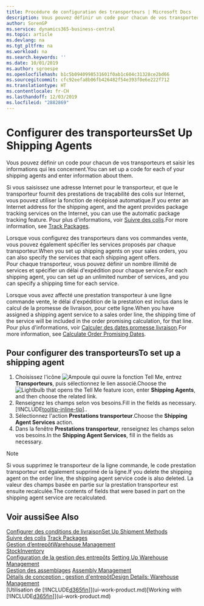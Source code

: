 ```yaml
---
title: Procédure de configuration des transporteurs | Microsoft Docs
description: Vous pouvez définir un code pour chacun de vos transporteurs et saisir les informations qui les concernent.
author: SorenGP
ms.service: dynamics365-business-central
ms.topic: article
ms.devlang: na
ms.tgt_pltfrm: na
ms.workload: na
ms.search.keywords: ''
ms.date: 10/01/2019
ms.author: sgroespe
ms.openlocfilehash: b1c5b0940998531601f0ab1c604c31328ce2bd66
ms.sourcegitcommit: cfc92eefa8b06fb426482f54e393f0e6e222f712
ms.translationtype: HT
ms.contentlocale: fr-CH
ms.lasthandoff: 12/03/2019
ms.locfileid: "2882869"
---
```

# <a name="set-up-shipping-agents"></a><span data-ttu-id="f639c-103">Configurer des transporteurs</span><span class="sxs-lookup"><span data-stu-id="f639c-103">Set Up Shipping Agents</span></span>
<span data-ttu-id="f639c-104">Vous pouvez définir un code pour chacun de vos transporteurs et saisir les informations qui les concernent.</span><span class="sxs-lookup"><span data-stu-id="f639c-104">You can set up a code for each of your shipping agents and enter information about them.</span></span>  

<span data-ttu-id="f639c-105">Si vous saisissez une adresse Internet pour le transporteur, et que le transporteur fournit des prestations de traçabilité des colis sur Internet, vous pouvez utiliser la fonction de récépissé automatique.</span><span class="sxs-lookup"><span data-stu-id="f639c-105">If you enter an Internet address for the shipping agent, and the agent provides package tracking services on the Internet, you can use the automatic package tracking feature.</span></span> <span data-ttu-id="f639c-106">Pour plus d'informations, voir [Suivre des colis](sales-how-track-packages.md).</span><span class="sxs-lookup"><span data-stu-id="f639c-106">For more information, see [Track Packages](sales-how-track-packages.md).</span></span>

<span data-ttu-id="f639c-107">Lorsque vous configurez des transporteurs dans vos commandes vente, vous pouvez également spécifier les services proposés par chaque transporteur.</span><span class="sxs-lookup"><span data-stu-id="f639c-107">When you set up shipping agents on your sales orders, you can also specify the services that each shipping agent offers.</span></span>  
<span data-ttu-id="f639c-108">Pour chaque transporteur, vous pouvez définir un nombre illimité de services et spécifier un délai d'expédition pour chaque service.</span><span class="sxs-lookup"><span data-stu-id="f639c-108">For each shipping agent, you can set up an unlimited number of services, and you can specify a shipping time for each service.</span></span>  

<span data-ttu-id="f639c-109">Lorsque vous avez affecté une prestation transporteur à une ligne commande vente, le délai d'expédition de la prestation est inclus dans le calcul de la promesse de livraison, pour cette ligne.</span><span class="sxs-lookup"><span data-stu-id="f639c-109">When you have assigned a shipping agent service to a sales order line, the shipping time of the service will be included in the order promising calculation, for that line.</span></span> <span data-ttu-id="f639c-110">Pour plus d'informations, voir [Calculer des dates promesse livraison](sales-how-to-calculate-order-promising-dates.md).</span><span class="sxs-lookup"><span data-stu-id="f639c-110">For more information, see [Calculate Order Promising Dates](sales-how-to-calculate-order-promising-dates.md).</span></span>

## <a name="to-set-up-a-shipping-agent"></a><span data-ttu-id="f639c-111">Pour configurer des transporteurs</span><span class="sxs-lookup"><span data-stu-id="f639c-111">To set up a shipping agent</span></span>  
1.  <span data-ttu-id="f639c-112">Choisissez l'icône ![Ampoule qui ouvre la fonction Tell Me](media/ui-search/search_small.png "Dites-moi ce que vous voulez faire"), entrez **Transporteurs**, puis sélectionnez le lien associé.</span><span class="sxs-lookup"><span data-stu-id="f639c-112">Choose the ![Lightbulb that opens the Tell Me feature](media/ui-search/search_small.png "Tell me what you want to do") icon, enter **Shipping Agents**, and then choose the related link.</span></span>  
2.  <span data-ttu-id="f639c-113">Renseignez les champs selon vos besoins.</span><span class="sxs-lookup"><span data-stu-id="f639c-113">Fill in the fields as necessary.</span></span> [!INCLUDE[tooltip-inline-tip](includes/tooltip-inline-tip_md.md)]<span data-ttu-id="f639c-114">.</span><span class="sxs-lookup"><span data-stu-id="f639c-114">.</span></span>  
3.  <span data-ttu-id="f639c-115">Sélectionnez l'action **Prestations transporteur**.</span><span class="sxs-lookup"><span data-stu-id="f639c-115">Choose the **Shipping Agent Services** action.</span></span>
4. <span data-ttu-id="f639c-116">Dans la fenêtre **Prestations transporteur**, renseignez les champs selon vos besoins.</span><span class="sxs-lookup"><span data-stu-id="f639c-116">In the **Shipping Agent Services**, fill in the fields as necessary.</span></span>

> [!NOTE]  
>  <span data-ttu-id="f639c-117">Si vous supprimez le transporteur de la ligne commande, le code prestation transporteur est également supprimé de la ligne.</span><span class="sxs-lookup"><span data-stu-id="f639c-117">If you delete the shipping agent on the order line, the shipping agent service code is also deleted.</span></span> <span data-ttu-id="f639c-118">La valeur des champs basée en partie sur la prestation transporteur est ensuite recalculée.</span><span class="sxs-lookup"><span data-stu-id="f639c-118">The contents of fields that were based in part on the shipping agent service are recalculated.</span></span>  

## <a name="see-also"></a><span data-ttu-id="f639c-119">Voir aussi</span><span class="sxs-lookup"><span data-stu-id="f639c-119">See Also</span></span>
[<span data-ttu-id="f639c-120">Configurer des conditions de livraison</span><span class="sxs-lookup"><span data-stu-id="f639c-120">Set Up Shipment Methods</span></span>](sales-how-set-up-shipment-methods.md)  
<span data-ttu-id="f639c-121">[Suivre des colis](sales-how-track-packages.md)  </span><span class="sxs-lookup"><span data-stu-id="f639c-121">[Track Packages](sales-how-track-packages.md)  </span></span>  
[<span data-ttu-id="f639c-122">Gestion d’entrepôt</span><span class="sxs-lookup"><span data-stu-id="f639c-122">Warehouse Management</span></span>](warehouse-manage-warehouse.md)  
[<span data-ttu-id="f639c-123">Stock</span><span class="sxs-lookup"><span data-stu-id="f639c-123">Inventory</span></span>](inventory-manage-inventory.md)  
<span data-ttu-id="f639c-124">[Configuration de la gestion des entrepôts](warehouse-setup-warehouse.md)   </span><span class="sxs-lookup"><span data-stu-id="f639c-124">[Setting Up Warehouse Management](warehouse-setup-warehouse.md)   </span></span>  
<span data-ttu-id="f639c-125">[Gestion des assemblages](assembly-assemble-items.md)  </span><span class="sxs-lookup"><span data-stu-id="f639c-125">[Assembly Management](assembly-assemble-items.md)  </span></span>  
[<span data-ttu-id="f639c-126">Détails de conception : gestion d'entrepôt</span><span class="sxs-lookup"><span data-stu-id="f639c-126">Design Details: Warehouse Management</span></span>](design-details-warehouse-management.md)  
<span data-ttu-id="f639c-127">[Utilisation de [!INCLUDE[d365fin](includes/d365fin_md.md)]](ui-work-product.md)</span><span class="sxs-lookup"><span data-stu-id="f639c-127">[Working with [!INCLUDE[d365fin](includes/d365fin_md.md)]](ui-work-product.md)</span></span>  
